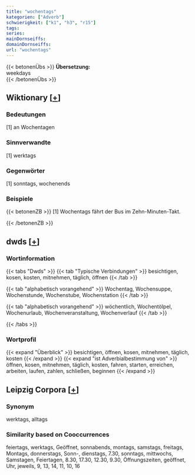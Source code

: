 ```yaml
---
title: "wochentags"
kategorien: ["Adverb"]
schwierigkeit: ["k1", "h3", "r15"]
tags:
series:
mainDornseiffs:
domainDornseiffs:
url: "wochentags"
---
```


{{< betonenÜbs >}}
**Übersetzung:**  
weekdays  
{{< /betonenÜbs >}}

## Wiktionary [[+](https://de.wiktionary.org/wiki/wochentags)]

### Bedeutungen
[1] an Wochentagen  

### Sinnverwandte
[1] werktags  

### Gegenwörter
[1] sonntags, wochenends  

### Beispiele
{{< betonenZB >}}
[1] Wochentags fährt der Bus im Zehn-Minuten-Takt.  

{{< /betonenZB >}}


## dwds [[+](https://www.dwds.de/wb/wochentags)]

### Wortinformation
{{< tabs "Dwds" >}}
{{< tab "Typische Verbindungen" >}}
besichtigen, kosen, kosten, mitnehmen, täglich, öffnen
{{< /tab >}}

{{< tab "alphabetisch vorangehend" >}}
Wochentag, Wochensuppe, Wochenstunde, Wochenstube, Wochenstation
{{< /tab >}}

{{< tab "alphabetisch vorangehend" >}}
wöchentlich, Wochentölpel, Wochenurlaub, Wochenveranstaltung, Wochenverlauf
{{< /tab >}}

{{< /tabs >}}

### Wortprofil
{{< expand "Überblick" >}} besichtigen, öffnen, kosen, mitnehmen, täglich, kosten {{< /expand >}}
{{< expand "ist Adverbialbestimmung von" >}} öffnen, kosen, mitnehmen, täglich, kosten, fahren, starten, erreichen, arbeiten, laufen, zahlen, schließen, beginnen {{< /expand >}}

## Leipzig Corpora [[+](https://corpora.uni-leipzig.de/en/res?word=wochentags&corpusId=deu_newscrawl-public_2018)]


### Synonym
werktags, alltags


### Similarity based on Cooccurrences
feiertags, werktags, Geöffnet, sonnabends, montags, samstags, freitags, Montags, donnerstags, Sonn-, dienstags, 7.30, sonntags, mittwochs, Samstagen, Feiertagen, 8.30, 17.30, 12.30, 9.30, Öffnungszeiten, geöffnet, Uhr, jeweils, 9, 13, 14, 11, 10, 16

